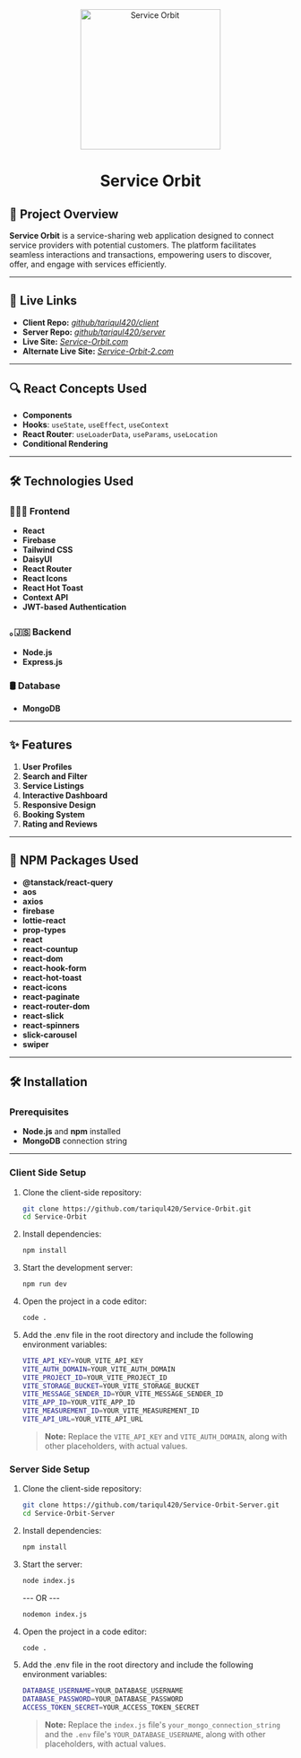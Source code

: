 <div align="center">
  <a href="https://service-orbit.web.app" target="_blank">
    <img src="https://i.ibb.co.com/SVm55YV/service-logo.png" width="250px" alt="Service Orbit"/> 
  </a>
  <h1>Service Orbit</h1>
</div>

## 📜 Project Overview

**Service Orbit** is a service-sharing web application designed to connect service providers with potential customers. The platform facilitates seamless interactions and transactions, empowering users to discover, offer, and engage with services efficiently.

---

## 🚀 Live Links

- **Client Repo:** [_github/tariqul420/client_](https://github.com/tariqul420/Service-Orbit.git)
- **Server Repo:** [_github/tariqul420/server_](https://github.com/tariqul420/Service-Orbit-Server.git)
- **Live Site:** [_Service-Orbit.com_](https://service-orbit.web.app)
- **Alternate Live Site:** [_Service-Orbit-2.com_](https://service-orbit.firebaseapp.com)

---

## 🔍 React Concepts Used

- **Components**
- **Hooks**: `useState`, `useEffect`, `useContext`
- **React Router**: `useLoaderData`, `useParams`, `useLocation`
- **Conditional Rendering**

---

## 🛠️ Technologies Used

### 👩🏼‍💻 Frontend

- **React**
- **Firebase**
- **Tailwind CSS**
- **DaisyUI**
- **React Router**
- **React Icons**
- **React Hot Toast**
- **Context API**
- **JWT-based Authentication**

### ｡🇯‌🇸‌ Backend

- **Node.js**
- **Express.js**

### 🛢️ Database

- **MongoDB**

---

## ✨ Features

1. **User Profiles**
2. **Search and Filter**
3. **Service Listings**
4. **Interactive Dashboard**
5. **Responsive Design**
6. **Booking System**
7. **Rating and Reviews**

---

## 🧰 NPM Packages Used

- **@tanstack/react-query**
- **aos**
- **axios**
- **firebase**
- **lottie-react**
- **prop-types**
- **react**
- **react-countup**
- **react-dom**
- **react-hook-form**
- **react-hot-toast**
- **react-icons**
- **react-paginate**
- **react-router-dom**
- **react-slick**
- **react-spinners**
- **slick-carousel**
- **swiper**

---

## 🛠 Installation

### Prerequisites

- **Node.js** and **npm** installed
- **MongoDB** connection string

---

### Client Side Setup

1. Clone the client-side repository:

   ```bash
   git clone https://github.com/tariqul420/Service-Orbit.git
   cd Service-Orbit
   ```

2. Install dependencies:

   ```bash
   npm install
   ```

3. Start the development server:
   ```bash
   npm run dev
   ```
4. Open the project in a code editor:
   ```bash
   code .
   ```
5. Add the .env file in the root directory and include the following environment variables:
   ```bash
   VITE_API_KEY=YOUR_VITE_API_KEY
   VITE_AUTH_DOMAIN=YOUR_VITE_AUTH_DOMAIN
   VITE_PROJECT_ID=YOUR_VITE_PROJECT_ID
   VITE_STORAGE_BUCKET=YOUR_VITE_STORAGE_BUCKET
   VITE_MESSAGE_SENDER_ID=YOUR_VITE_MESSAGE_SENDER_ID
   VITE_APP_ID=YOUR_VITE_APP_ID
   VITE_MEASUREMENT_ID=YOUR_VITE_MEASUREMENT_ID
   VITE_API_URL=YOUR_VITE_API_URL
   ```
   > **Note:** Replace the `VITE_API_KEY` and `VITE_AUTH_DOMAIN`, along with other placeholders, with actual values.

### Server Side Setup

1. Clone the client-side repository:

   ```bash
   git clone https://github.com/tariqul420/Service-Orbit-Server.git
   cd Service-Orbit-Server
   ```

2. Install dependencies:

   ```bash
   npm install
   ```

3. Start the server:

   ```bash
   node index.js
   ```

   --- OR ---

   ```bash
   nodemon index.js
   ```

4. Open the project in a code editor:
   ```bash
   code .
   ```
5. Add the .env file in the root directory and include the following environment variables:
   ```bash
   DATABASE_USERNAME=YOUR_DATABASE_USERNAME
   DATABASE_PASSWORD=YOUR_DATABASE_PASSWORD
   ACCESS_TOKEN_SECRET=YOUR_ACCESS_TOKEN_SECRET
   ```
   > **Note:** Replace the `index.js` file's `your_mongo_connection_string` and the `.env` file's `YOUR_DATABASE_USERNAME`, along with other placeholders, with actual values.
